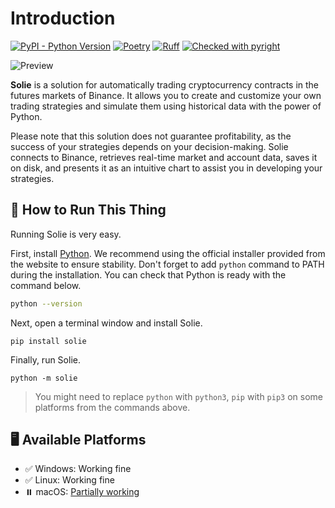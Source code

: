 # Introduction

[![PyPI - Python Version](https://img.shields.io/pypi/v/solie)](https://pypi.org/project/solie/)
[![Poetry](https://img.shields.io/endpoint?url=https://python-poetry.org/badge/v0.json)](https://python-poetry.org/)
[![Ruff](https://img.shields.io/endpoint?url=https://raw.githubusercontent.com/astral-sh/ruff/main/assets/badge/v2.json)](https://github.com/astral-sh/ruff)
[![Checked with pyright](https://microsoft.github.io/pyright/img/pyright_badge.svg)](https://microsoft.github.io/pyright/)

![Preview](https://github.com/cunarist/solie/assets/66480156/8521df2b-a315-4e00-8963-1db287e0c8ce)

**Solie** is a solution for automatically trading cryptocurrency contracts in the futures markets of Binance. It allows you to create and customize your own trading strategies and simulate them using historical data with the power of Python.

Please note that this solution does not guarantee profitability, as the success of your strategies depends on your decision-making. Solie connects to Binance, retrieves real-time market and account data, saves it on disk, and presents it as an intuitive chart to assist you in developing your strategies.

## 🛞 How to Run This Thing

Running Solie is very easy.

First, install [Python](https://www.python.org/). We recommend using the official installer provided from the website to ensure stability. Don't forget to add `python` command to PATH during the installation. You can check that Python is ready with the command below.

```bash
python --version
```

Next, open a terminal window and install Solie.

```
pip install solie
```

Finally, run Solie.

```
python -m solie
```

> You might need to replace `python` with `python3`, `pip` with `pip3` on some platforms from the commands above.

## 🖥️ Available Platforms

- ✅ Windows: Working fine
- ✅ Linux: Working fine
- ⏸️ macOS: [Partially working](https://github.com/cunarist/solie/issues/87)
